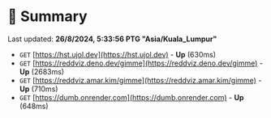 # 📖 Summary
Last updated: **26/8/2024, 5:33:56 PTG "Asia/Kuala_Lumpur"**

- `GET` [https://hst.ujol.dev](https://hst.ujol.dev) - **Up** (630ms)
- `GET` [https://reddviz.deno.dev/gimme](https://reddviz.deno.dev/gimme) - **Up** (2683ms)
- `GET` [https://reddviz.amar.kim/gimme](https://reddviz.amar.kim/gimme) - **Up** (710ms)
- `GET` [https://dumb.onrender.com](https://dumb.onrender.com) - **Up** (648ms)
